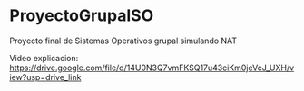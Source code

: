 # ProyectoGrupalSO
Proyecto final de Sistemas Operativos grupal simulando NAT

Video explicacion:
https://drive.google.com/file/d/14U0N3Q7vmFKSQ17u43ciKm0jeVcJ_UXH/view?usp=drive_link
